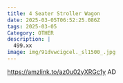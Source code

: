 ```yaml
---
title: 4 Seater Stroller Wagon
date: 2025-03-05T06:52:25.086Z
tags: 2025-03-05
Category: OTHER
description: |
  499.xx
image: img/91dvwcigcel._sl1500_.jpg
---
```

https://amzlink.to/az0u02yXRGc1y
AD